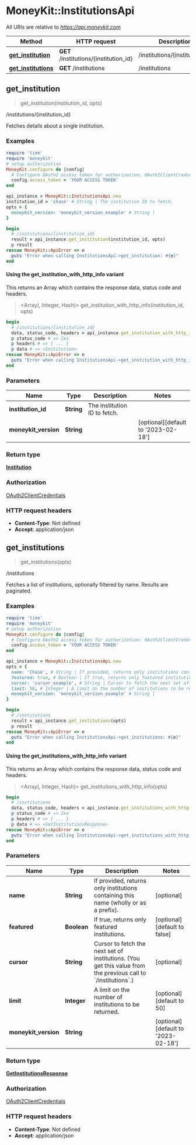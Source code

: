 # MoneyKit::InstitutionsApi

All URIs are relative to *https://api.moneykit.com*

| Method | HTTP request | Description |
| ------ | ------------ | ----------- |
| [**get_institution**](InstitutionsApi.md#get_institution) | **GET** /institutions/{institution_id} | /institutions/{institution_id} |
| [**get_institutions**](InstitutionsApi.md#get_institutions) | **GET** /institutions | /institutions |


## get_institution

> <Institution> get_institution(institution_id, opts)

/institutions/{institution_id}

Fetches details about a single institution.

### Examples

```ruby
require 'time'
require 'moneykit'
# setup authorization
MoneyKit.configure do |config|
  # Configure OAuth2 access token for authorization: OAuth2ClientCredentials
  config.access_token = 'YOUR ACCESS TOKEN'
end

api_instance = MoneyKit::InstitutionsApi.new
institution_id = 'chase' # String | The institution ID to fetch.
opts = {
  moneykit_version: 'moneykit_version_example' # String | 
}

begin
  # /institutions/{institution_id}
  result = api_instance.get_institution(institution_id, opts)
  p result
rescue MoneyKit::ApiError => e
  puts "Error when calling InstitutionsApi->get_institution: #{e}"
end
```

#### Using the get_institution_with_http_info variant

This returns an Array which contains the response data, status code and headers.

> <Array(<Institution>, Integer, Hash)> get_institution_with_http_info(institution_id, opts)

```ruby
begin
  # /institutions/{institution_id}
  data, status_code, headers = api_instance.get_institution_with_http_info(institution_id, opts)
  p status_code # => 2xx
  p headers # => { ... }
  p data # => <Institution>
rescue MoneyKit::ApiError => e
  puts "Error when calling InstitutionsApi->get_institution_with_http_info: #{e}"
end
```

### Parameters

| Name | Type | Description | Notes |
| ---- | ---- | ----------- | ----- |
| **institution_id** | **String** | The institution ID to fetch. |  |
| **moneykit_version** | **String** |  | [optional][default to &#39;2023-02-18&#39;] |

### Return type

[**Institution**](Institution.md)

### Authorization

[OAuth2ClientCredentials](../README.md#OAuth2ClientCredentials)

### HTTP request headers

- **Content-Type**: Not defined
- **Accept**: application/json


## get_institutions

> <GetInstitutionsResponse> get_institutions(opts)

/institutions

Fetches a list of institutions, optionally filtered by name.  Results are paginated.

### Examples

```ruby
require 'time'
require 'moneykit'
# setup authorization
MoneyKit.configure do |config|
  # Configure OAuth2 access token for authorization: OAuth2ClientCredentials
  config.access_token = 'YOUR ACCESS TOKEN'
end

api_instance = MoneyKit::InstitutionsApi.new
opts = {
  name: 'Chase', # String | If provided, returns only institutions containing this name (wholly or as a prefix).
  featured: true, # Boolean | If true, returns only featured institutions.
  cursor: 'cursor_example', # String | Cursor to fetch the next set of institutions. (You get this value from the previous call to `/institutions`.)
  limit: 56, # Integer | A limit on the number of institutions to be returned.
  moneykit_version: 'moneykit_version_example' # String | 
}

begin
  # /institutions
  result = api_instance.get_institutions(opts)
  p result
rescue MoneyKit::ApiError => e
  puts "Error when calling InstitutionsApi->get_institutions: #{e}"
end
```

#### Using the get_institutions_with_http_info variant

This returns an Array which contains the response data, status code and headers.

> <Array(<GetInstitutionsResponse>, Integer, Hash)> get_institutions_with_http_info(opts)

```ruby
begin
  # /institutions
  data, status_code, headers = api_instance.get_institutions_with_http_info(opts)
  p status_code # => 2xx
  p headers # => { ... }
  p data # => <GetInstitutionsResponse>
rescue MoneyKit::ApiError => e
  puts "Error when calling InstitutionsApi->get_institutions_with_http_info: #{e}"
end
```

### Parameters

| Name | Type | Description | Notes |
| ---- | ---- | ----------- | ----- |
| **name** | **String** | If provided, returns only institutions containing this name (wholly or as a prefix). | [optional] |
| **featured** | **Boolean** | If true, returns only featured institutions. | [optional][default to false] |
| **cursor** | **String** | Cursor to fetch the next set of institutions. (You get this value from the previous call to &#x60;/institutions&#x60;.) | [optional] |
| **limit** | **Integer** | A limit on the number of institutions to be returned. | [optional][default to 50] |
| **moneykit_version** | **String** |  | [optional][default to &#39;2023-02-18&#39;] |

### Return type

[**GetInstitutionsResponse**](GetInstitutionsResponse.md)

### Authorization

[OAuth2ClientCredentials](../README.md#OAuth2ClientCredentials)

### HTTP request headers

- **Content-Type**: Not defined
- **Accept**: application/json

